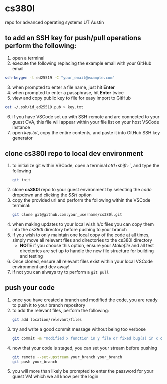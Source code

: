 # cs380l
repo for advanced operating systems UT Austin

## to add an SSH key for push/pull operations perform the following:
  1. open a terminal
  2. execute the following replacing the example email with your GitHub email
  ```bash
  ssh-keygen -t ed25519 -C "your_email@example.com"
  ```
  3. when prompted to enter a file name, just hit **Enter**
  4. when prompted to enter a passphrase, hit **Enter** twice
  5. view and copy public key to file for easy import to GitHub
  ```bash
  cat ~/.ssh/id_ed25519.pub > key.txt
  ```
  6. if you have VSCode set up with SSH-remote and are connected to your guest OVA, this file will appear within your file list on your host VSCode instance
  7. open *key.txt*, copy the entire contents, and paste it into GitHub SSH key generator

## clone cs380l repo to local dev environment
  1. to initialize git within VSCode, open a terminal *ctrl+shift+`*, and type the following
     ```bash
     git init
     ```
  2. clone **cs380l** repo to your guest environment by selecting the *code* dropdown and clicking the *SSH* option
  3. copy the provided url and perform the following within the VSCode terminal:
     ```bash
     git clone git@github.com:your_username/cs380l.git
     ```
  4. when making updates to your local wish.h/c files you can copy them into the *cs380l* directory before pushing to your branch
  5. If you wish to only maintain one local copy of the code at all times, simply move all relevant files and directories to the cs380l directory
     - **NOTE** if you choose this option, ensure your *Makefile* and all test directories are set up to handle the new file structure for building and testing
  6. Once cloned, ensure all relevant files exist within your local VSCode environment and dev away!
  7. if not you can always try to perform a `git pull`

## push your code
  1. once you have created a branch and modified the code, you are ready to push it to your branch repository
  2. to add the relevant files, perform the following:
     ```bash
     git add location/relevant/files
     ```
  3. try and write a good commit message without being too verbose
     ```bash
     git commit -m "modified x function in y file or fixed bug(s) in x code block"
     ```
  4. now that your code is staged, you can set your stream before pushing
     ```bash
     git remote --set-upstream your_branch your_branch
     git push your_branch
     ```
  5. you will more than likely be prompted to enter the password for your guest VM which we all know per the login
